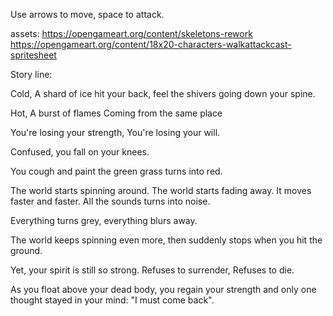 Use arrows to move, space to attack.

assets:
https://opengameart.org/content/skeletons-rework
https://opengameart.org/content/18x20-characters-walkattackcast-spritesheet

Story line:

Cold,
A shard of ice hit your back,
feel the shivers going down your spine.

Hot,
A burst of flames
Coming from the same place

You're losing your strength,
You're losing your will.

Confused,
you fall on your knees.

You cough
and paint
the green grass
turns into red.

The world
starts spinning around.
The world
starts fading away.
It moves faster and faster.
All the sounds
turns into noise.

Everything turns grey,
everything blurs away.

The world keeps spinning
even more,
then suddenly stops
when you hit the ground.

Yet,
your spirit
is still so strong.
Refuses to surrender,
Refuses to die.

As you float above
your dead body,
you regain your strength
and only one thought
stayed in your mind:
"I must come back".